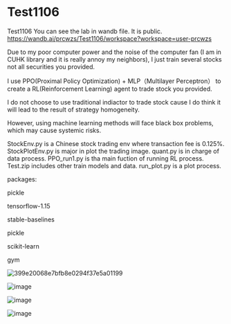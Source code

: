 # Test1106
Test1106
You can see the lab in wandb file. It is public.
https://wandb.ai/prcwzs/Test1106/workspace?workspace=user-prcwzs

Due to my poor computer power and the noise of the computer fan (I am in CUHK library and it is really annoy my neighbors), I just train several stocks not all securities you provided.


I use PPO(Proximal Policy Optimization) + MLP（Multilayer Perceptron） to create a RL(Reinforcement Learning) agent to trade stock you provided.

I do not choose to use traditional indiactor to trade stock cause I do think it will lead to the result of strategy homogeneity. 

However, using machine learning methods will face black box problems, which may cause systemic risks.

StockEnv.py is a Chinese stock trading env where transaction fee is 0.125%. StockPlotEnv.py is major in plot the trading image. quant.py is in charge of data process. PPO_run1.py is tha main fuction of running RL process. Test.zip includes other train models and data. run_plot.py is a plot process.


packages:

pickle

tensorflow-1.15

stable-baselines

pickle

scikit-learn

gym

![399e20068e7bfb8e0294f37e5a01199](https://user-images.githubusercontent.com/49648647/140602071-5f203248-2722-4887-977f-d37eca5b1f77.png)

![image](https://user-images.githubusercontent.com/49648647/140601769-ee73b35d-a663-40ba-b87b-e493f20e74c0.png)

![image](https://user-images.githubusercontent.com/49648647/140602096-d8e79621-7a8f-41a2-8a43-47bfb3e7ad58.png)

![image](https://user-images.githubusercontent.com/49648647/140602112-12a0c9cb-b346-49cf-8bab-21540fafd3e3.png)



